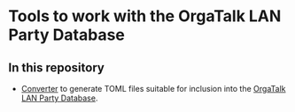 # Tools to work with the OrgaTalk LAN Party Database


## In this repository

* [Converter](./converter) to generate TOML files suitable for inclusion
  into the [OrgaTalk LAN Party
  Database](https://github.com/orgatalk/lanpartydb-data).

